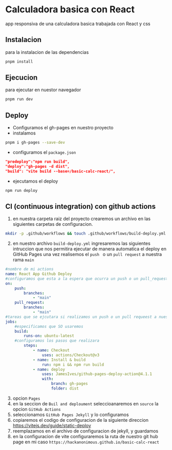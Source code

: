# Calculadora basica con React
app responsiva de una calculadora basica trabajada con React y css
## Instalacion
para la instalacion de las dependencias
```bash
pnpm install
```
## Ejecucion
para ejecutar en nuestor navegador
```bash
pnpm run dev
```

## Deploy
- Configuramos el gh-pages en nuestro proyecto
- instalamos
```bash
pnpm i gh-pages --save-dev
```
- configuramos el `package.json`
```json
"predeploy":"npm run build",
"deploy":"gh-pages -d dist",
"build": "vite build --base=/basic-calc-react/",
```
- ejecutamos el deploy
```bash
npm run deploy
```
## CI (continuous integration) con github actions
1. en nuestra carpeta raiz del proyecto crearemos un archivo en las siguientes carpetas de configuracion.
```bash
mkdir -p .github/workflows && touch .github/workflows/build-deploy.yml
```
2. en nuestro archivo `build-deploy.yml` ingresaremos las siguientes intruccion que nos permitira ejecutar de manera automatica el deploy en GitHub Pages una vez realisemos el `push ` o un `pull request` a nuestra rama `main`
```yml
#nombre de mi actions
name: React App Github Deploy
#configuramos que esta a la espera que ocurra un push o un pull_request para que se ejecute lo que tenemos configurado en jobs
on:
	push:
		branches:
			- "main"
	pull_request:
		branches:
			- "main"
#tareas que se ejcutara si realizamos un push o un pull requeest a nuestra rama main
jobs:
	#especificamos que SO usaremos
	build:
		runs-on: ubuntu-latest
	#configuramos los pasos que realizara
		steps:
			- name: Checkout
				uses: actions/Checkout@v3
			- name: Install & build
				run: npm i && npm run build
			- name: deploy
				uses: JamesIves/github-pages-deploy-action@4.1.1
				with:
					branch: gh-pages
					folder: dist

```




3. opcion `Pages`
4. en la seccion de `Buil and deploument` seleccioanaremos en `source` la opcion `GitHub Actions`
5. seleccionamos `GitHub Pages Jekyll` y lo configuramos
6. copiaremos el codigo de configuracion de la siguiente direccion https://vitejs.dev/guide/static-deploy
7. reemplazamos en el archivo de configuracion de jekyll, y guardamos
8. en la configuracion de vite configuraremos la ruta de nuestro git hub page en mi caso `https://hackanonimous.github.io/basic-calc-react` 
